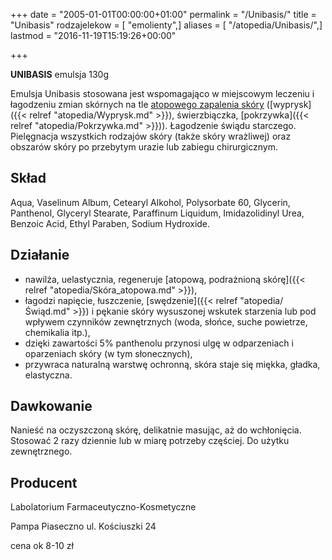 +++
date = "2005-01-01T00:00:00+01:00"
permalink = "/Unibasis/"
title = "Unibasis"
rodzajelekow = [ "emolienty",]
aliases = [ "/atopedia/Unibasis/",]
lastmod = "2016-11-19T15:19:26+00:00"

+++

**UNIBASIS** emulsja 130g

Emulsja Unibasis stosowana jest wspomagająco w miejscowym leczeniu i łagodzeniu zmian skórnych na tle [atopowego zapalenia skóry](/atopedia/AZS) ([wyprysk]({{< relref "atopedia/Wyprysk.md" >}}), świerzbiączka, [pokrzywka]({{< relref "atopedia/Pokrzywka.md" >}})). Łagodzenie świądu starczego. Pielęgnacja wszystkich rodzajów skóry (także skóry wrażliwej) oraz obszarów skóry po przebytym urazie lub zabiegu chirurgicznym.

Skład
-----

Aqua, Vaselinum Album, Cetearyl Alkohol, Polysorbate 60, Glycerin, Panthenol, Glyceryl Stearate, Paraffinum Liquidum, Imidazolidinyl Urea, Benzoic Acid, Ethyl Paraben, Sodium Hydroxide.

Działanie
---------

-   nawilża, uelastycznia, regeneruje [atopową, podrażnioną skórę]({{< relref "atopedia/Skóra_atopowa.md" >}}),
-   łagodzi napięcie, łuszczenie, [swędzenie]({{< relref "atopedia/Świąd.md" >}}) i pękanie skóry wysuszonej wskutek starzenia lub pod wpływem czynników zewnętrznych (woda, słońce, suche powietrze, chemikalia itp.),
-   dzięki zawartości 5% panthenolu przynosi ulgę w odparzeniach i oparzeniach skóry (w tym słonecznych),
-   przywraca naturalną warstwę ochronną, skóra staje się miękka, gładka, elastyczna.

Dawkowanie
----------

Nanieść na oczyszczoną skórę, delikatnie masując, aż do wchłonięcia. Stosować 2 razy dziennie lub w miarę potrzeby częściej. Do użytku zewnętrznego.

Producent
---------

Labolatorium Farmaceutyczno-Kosmetyczne

Pampa Piaseczno ul. Kościuszki 24

cena ok 8-10 zł
